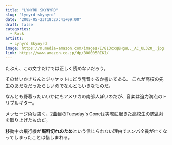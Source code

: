```yaml
---
title: "LYNYRD SKYNYRD"
slug: "lynyrd-skynyrd"
date: "2005-05-23T18:27:41+09:00"
draft: false
categories: 
  - Rock
artists:
  - Lynyrd Skynyrd
image: https://m.media-amazon.com/images/I/813cxqBHguL._AC_UL320_.jpg
link: https://www.amazon.co.jp/dp/B00005RIKI/
---
```

たぶん、この文字だけでは正しく読めないだろう。 
<!--more-->
そのせいかきちんとジャケットにどう発音するか書いてある。
これが高校の先生のあだなだったらしいのでなんともいきなものだ。 

なんとも野暮ったいいかにもアメリカの南部人ぽいのだが、音楽は迫力満点のトリプルギター。 

メッセージ色も強く、2曲目のTuesday's Goneは実際に起きた高校生の銃乱射を取り上げたものだ。 

移動中の飛行機が**燃料切れのため**という信じられない理由でメンバ全員が亡くなってしまったことは惜しまれる。
